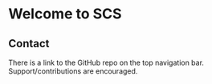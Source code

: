 # Welcome to SCS

## Contact

There is a link to the GitHub repo on the top navigation bar. Support/contributions are encouraged.